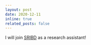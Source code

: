 ```yaml
---
layout: post
date: 2020-12-11
inline: true
related_posts: false
---
```


I will join [SRIBD](http://sribd.cn/) as a research assistant!
